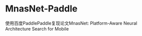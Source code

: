 # MnasNet-Paddle

使用百度PaddlePaddle复现论文MnasNet: Platform-Aware Neural Architecture Search for Mobile
